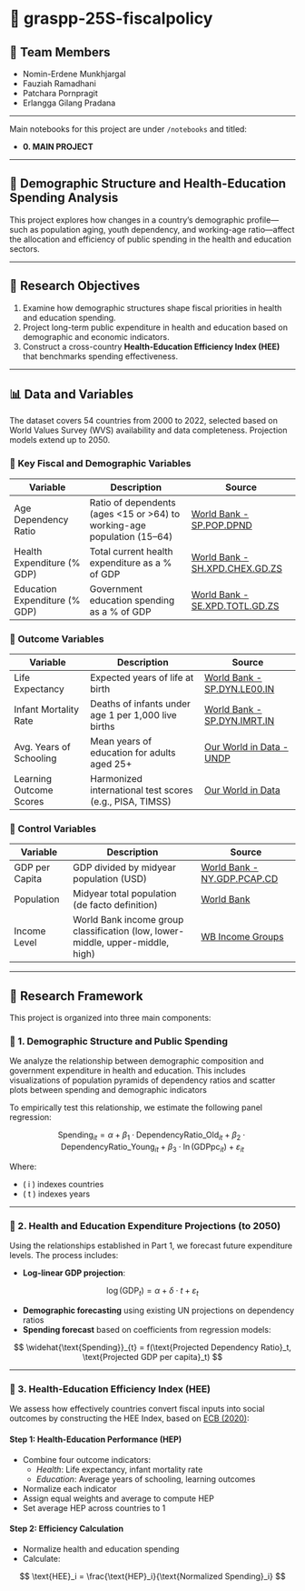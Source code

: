 # 📁 graspp-25S-fiscalpolicy

## 👥 Team Members
- Nomin-Erdene Munkhjargal  
- Fauziah Ramadhani  
- Patchara Pornpragit  
- Erlangga Gilang Pradana  

---

Main notebooks for this project are under `/notebooks` and titled:  
- **0. MAIN PROJECT**

---

## 🧠 Demographic Structure and Health-Education Spending Analysis

This project explores how changes in a country’s demographic profile—such as population aging, youth dependency, and working-age ratio—affect the allocation and efficiency of public spending in the health and education sectors.

---

## 🎯 Research Objectives

1. Examine how demographic structures shape fiscal priorities in health and education spending.
2. Project long-term public expenditure in health and education based on demographic and economic indicators.
3. Construct a cross-country **Health-Education Efficiency Index (HEE)** that benchmarks spending effectiveness.

---

## 📊 Data and Variables

The dataset covers 54 countries from 2000 to 2022, selected based on World Values Survey (WVS) availability and data completeness. Projection models extend up to 2050.

### 🔹 Key Fiscal and Demographic Variables

| Variable              | Description                                                                                  | Source                                                                                   |
|----------------------|----------------------------------------------------------------------------------------------|------------------------------------------------------------------------------------------|
| Age Dependency Ratio  | Ratio of dependents (ages <15 or >64) to working-age population (15–64)                      | [World Bank - SP.POP.DPND](https://data.worldbank.org/indicator/SP.POP.DPND)             |
| Health Expenditure (% GDP) | Total current health expenditure as a % of GDP                                            | [World Bank - SH.XPD.CHEX.GD.ZS](https://data.worldbank.org/indicator/SH.XPD.CHEX.GD.ZS) |
| Education Expenditure (% GDP) | Government education spending as a % of GDP                                         | [World Bank - SE.XPD.TOTL.GD.ZS](https://data.worldbank.org/indicator/SE.XPD.TOTL.GD.ZS) |

### 🔹 Outcome Variables

| Variable       | Description                                                                                   | Source                                                                                   |
|----------------|-----------------------------------------------------------------------------------------------|------------------------------------------------------------------------------------------|
| Life Expectancy | Expected years of life at birth                                                              | [World Bank - SP.DYN.LE00.IN](https://data.worldbank.org/indicator/SP.DYN.LE00.IN)       |
| Infant Mortality Rate | Deaths of infants under age 1 per 1,000 live births                                   | [World Bank - SP.DYN.IMRT.IN](https://data.worldbank.org/indicator/SP.DYN.IMRT.IN)       |
| Avg. Years of Schooling | Mean years of education for adults aged 25+                                         | [Our World in Data - UNDP](https://ourworldindata.org/grapher/average-years-of-schooling)|
| Learning Outcome Scores | Harmonized international test scores (e.g., PISA, TIMSS)                             | [Our World in Data](https://ourworldindata.org/grapher/average-harmonized-learning-outcome-scores) |

### 🔹 Control Variables

| Variable         | Description                                                                                  | Source                                                                                   |
|------------------|----------------------------------------------------------------------------------------------|------------------------------------------------------------------------------------------|
| GDP per Capita    | GDP divided by midyear population (USD)                                                     | [World Bank - NY.GDP.PCAP.CD](https://data.worldbank.org/indicator/NY.GDP.PCAP.CD)       |
| Population        | Midyear total population (de facto definition)                                              | [World Bank](https://databank.worldbank.org/source/population-estimates-and-projections) |
| Income Level      | World Bank income group classification (low, lower-middle, upper-middle, high)              | [WB Income Groups](https://datahelpdesk.worldbank.org/knowledgebase/articles/906519)     |

---

## 🧩 Research Framework

This project is organized into three main components:

### 🎯 1. Demographic Structure and Public Spending

We analyze the relationship between demographic composition and government expenditure in health and education. This includes visualizations of population pyramids of dependency ratios and scatter plots between spending and demographic indicators

To empirically test this relationship, we estimate the following panel regression:

$$
\text{Spending}_{it} = \alpha + \beta_1 \cdot \text{DependencyRatio\_Old}_{it} + \beta_2 \cdot \text{DependencyRatio\_Young}_{it} + \beta_3 \cdot \ln(\text{GDPpc}_{it}) + \varepsilon_{it}
$$

Where:
- \( i \) indexes countries  
- \( t \) indexes years

---

### 🎯 2. Health and Education Expenditure Projections (to 2050)

Using the relationships established in Part 1, we forecast future expenditure levels. The process includes:

- **Log-linear GDP projection**:

$$
\log(\text{GDP}_{t}) = \alpha + \delta \cdot t + \varepsilon_t
$$

- **Demographic forecasting** using existing UN projections on dependency ratios
- **Spending forecast** based on coefficients from regression models:

$$
\widehat{\text{Spending}}_{t} = f(\text{Projected Dependency Ratio}_t, \text{Projected GDP per capita}_t)
$$

---

### 🎯 3. Health-Education Efficiency Index (HEE)

We assess how effectively countries convert fiscal inputs into social outcomes by constructing the HEE Index, based on [ECB (2020)](https://www.ecb.europa.eu/pub/pdf/scpwps/ecbwp242.pdf):

#### Step 1: Health-Education Performance (HEP)
- Combine four outcome indicators:
  - *Health*: Life expectancy, infant mortality rate
  - *Education*: Average years of schooling, learning outcomes
- Normalize each indicator
- Assign equal weights and average to compute HEP
- Set average HEP across countries to 1

#### Step 2: Efficiency Calculation
- Normalize health and education spending
- Calculate:

$$
\text{HEE}_i = \frac{\text{HEP}_i}{\text{Normalized Spending}_i}
$$
